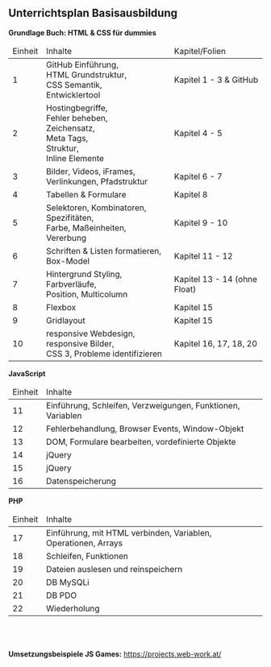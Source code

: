 ## Unterrichtsplan Basisausbildung
__Grundlage Buch: HTML & CSS für dummies__
<table>
  <thead>
    <tr>
      <td>Einheit</td>
      <td>Inhalte</td>
      <td>Kapitel/Folien</td>
    </tr>
  </thead>
  <tbody>
    <tr>
      <td>1</td>
      <td>GitHub Einführung,
        <br>HTML Grundstruktur,
        <br>CSS Semantik,
        <br>Entwicklertool</td>
      <td>Kapitel 1 - 3 & GitHub</td>
    </tr>
    <tr>
      <td>2</td>
      <td>Hostingbegriffe,
        <br>Fehler beheben,
        <br>Zeichensatz,
        <br>Meta Tags,
        <br>Struktur,
        <br>Inline Elemente</td>
      <td>Kapitel 4 - 5</td>
    </tr>
    <tr>
      <td>3</td>
      <td>Bilder, Videos, iFrames,
        <br>Verlinkungen, Pfadstruktur</td>
      <td>Kapitel 6 - 7</td>
    </tr>
    <tr>
      <td>4</td>
      <td>Tabellen & Formulare</td>
      <td>Kapitel 8</td>
    </tr>
    <tr>
      <td>5</td>
      <td>Selektoren, Kombinatoren, Spezifitäten,
        <br>Farbe, Maßeinheiten, Vererbung</td>
      <td>Kapitel 9 - 10</td>
    </tr>
    <tr>
      <td>6</td>
      <td>Schriften & Listen formatieren, Box-Model</td>
      <td>Kapitel 11 - 12</td>
    </tr>
    <tr>
      <td>7</td>
      <td>Hintergrund Styling, Farbverläufe,
        <br>Position, Multicolumn</td>
      <td>Kapitel 13 - 14 (ohne Float)</td>
    </tr>
    <tr>
      <td>8</td>
      <td>Flexbox</td>
      <td>Kapitel 15</td>
    </tr>
    <tr>
      <td>9</td>
      <td>Gridlayout</td>
      <td>Kapitel 15</td>
    </tr>
    <tr>
      <td>10</td>
      <td>responsive Webdesign, responsive Bilder,
        <br>CSS 3, Probleme identifizieren</td>
      <td>Kapitel 16, 17, 18, 20</td>
    </tr>
  </tbody>
</table>

__JavaScript__

<table>
  <thead>
    <tr>
      <td>Einheit</td>
      <td>Inhalte</td>
    </tr>
  </thead>
  <tbody>
    <tr>
      <td>11</td>
      <td>Einführung, Schleifen, Verzweigungen, Funktionen, Variablen</td>
    </tr>
    <tr>
      <td>12</td>
      <td>Fehlerbehandlung, Browser Events, Window-Objekt</td>
    </tr>
    <tr>
      <td>13</td>
      <td>DOM, Formulare bearbeiten, vordefinierte Objekte</td>
    </tr>
    <tr>
      <td>14</td>
      <td>jQuery </td>
    </tr>
    <tr>
      <td>15</td>
      <td>jQuery </td>
    </tr>
    <tr>
      <td>16</td>
      <td>Datenspeicherung</td>
    </tr>
  </tbody>
</table>

__PHP__

<table>
  <thead>
    <tr>
      <td>Einheit</td>
      <td>Inhalte</td>
    </tr>
  </thead>
  <tbody>
    <tr>
      <td>17</td>
      <td>Einführung, mit HTML verbinden, Variablen, Operationen, Arrays</td>
    </tr>
    <tr>
      <td>18</td>
      <td>Schleifen, Funktionen</td>
    </tr>
    <tr>
      <td>19</td>
      <td>Dateien auslesen und reinspeichern</td>
    </tr>
    <tr>
      <td>20</td>
      <td>DB MySQLi</td>
    </tr>
    <tr>
      <td>21</td>
      <td>DB PDO</td>
    </tr>
    <tr>
      <td>22</td>
      <td>Wiederholung</td>
    </tr>
  </tbody>
</table>

<br><br><br>
__Umsetzungsbeispiele JS Games:__ <a href="https://projects.web-work.at/">https://projects.web-work.at/</a>
